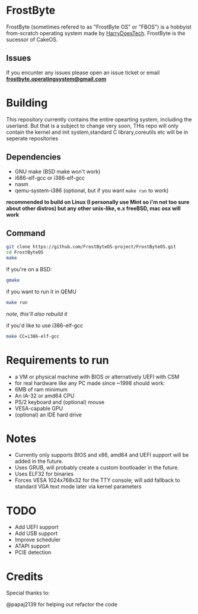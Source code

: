 # FrostByte
FrostByte (sometimes refered to as "FrostByte OS" or "FBOS") is a hobbyist from-scratch operating system made by [HarryDoesTech](https://yt.harrydoestech.com).
FrostByte is the sucessor of CakeOS.
## Issues
If you encunter any issues please open an issue ticket or email **frostbyte.operatingsystem@gmail.com**

# Building
This repository currently contains the entire opearting system, including the userland. 
But that is a subject to change very soon,
THis repo will only contain the kernel and init system,standard C library,coreutils etc will be in seperate repositories
## Dependencies
- GNU make (BSD make won't work)
- i686-elf-gcc or i386-elf-gcc
- nasm
- qemu-system-i386 (optional, but if you want `make run` to work)


**recommended to build on Linux (I personally use Mint so i'm not too sure about other distros) but any other unix-like, e.x freeBSD, mac osx will work**
## Command
```bash
git clone https://github.com/FrostByteOS-project/FrostByteOS.git
cd FrostByteOS
make
```
If you're on a BSD:
```bash
gmake
```

if you want to run it in QEMU
```bash
make run
```
*note, this'll also rebuild it*

if you'd like to use i386-elf-gcc
```bash
make CC=i386-elf-gcc
```

# Requirements to run
- a VM or physical machine with BIOS or alternatively UEFI with CSM
- for real hardware like any PC made since ~1998 should work:
- 6MB of ram minimum
- An IA-32 or amd64 CPU
- PS/2 keyboard and (optional) mouse
- VESA-capable GPU
- (optional) an IDE hard drive


# Notes
- Currently only supports BIOS and x86, amd64 and UEFI support will be added in the future.
- Uses GRUB, will probably create a custom bootloader in the future.
- Uses ELF32 for binaries
- Forces VESA 1024x768x32 for the TTY console; will add fallback to standard VGA text mode later via kernel parameters

# TODO
- Add UEFI support
- Add USB support
- Improve scheduler
- ATAPI support
- PCIE detection

# Credits
Special thanks to:

@papaj2139 for helping out refactor the code

